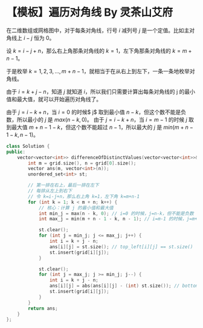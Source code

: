 # 【模板】遍历对角线 By 灵茶山艾府

在二维数组或网格图中，对于每条对角线，行号 $i$ 减列号 $j$ 是一个定值。比如主对角线上 $i−j$ 恒为 0。

设 $k=i−j+n$，那么右上角那条对角线的 $k=1$，左下角那条对角线的 $k=m+n−1$。

于是枚举 $k=1,2,3,…,m+n−1$，就相当于在从右上到左下，一条一条地枚举对角线。

由于 $i=k+j−n$，知道 $j$ 就知道 $i$，所以我们只需要计算出每条对角线的 j 的最小值和最大值，就可以开始遍历对角线了。

由于 $j=i−k+n$，当 $i=0$ 的时候$ j$ 取到最小值 $n−k$，但这个数不能是负数，所以最小的 $j$ 是 $max(n−k,0)$。
由于 $j=i−k+n$，当 $i=m−1$ 的时候 $j$ 取到最大值 $m+n−1−k$，但这个数不能超过 $n−1$，所以最大的 $j$ 是 $min\left(m+n−1−k, n−1\right)$。

```C++
class Solution {
public:
    vector<vector<int>> differenceOfDistinctValues(vector<vector<int>>& grid) {
        int m = grid.size(), n = grid[0].size();
        vector ans(m, vector<int>(n));
        unordered_set<int> st;

        // 第一排在右上，最后一排在左下
        // 每排从左上到右下
        // 令 k=i-j+n，那么右上角 k=1，左下角 k=m+n-1
        for (int k = 1; k < m + n; k++) {
            // 核心：计算 j 的最小值和最大值
            int min_j = max(n - k, 0); // i=0 的时候，j=n-k，但不能是负数
            int max_j = min(m + n - 1 - k, n - 1); // i=m-1 的时候，j=m+n-1-k，但不能超过 n-1

            st.clear();
            for (int j = min_j; j <= max_j; j++) {
                int i = k + j - n;
                ans[i][j] = st.size(); // top_left[i][j] == st.size()
                st.insert(grid[i][j]);
            }

            st.clear();
            for (int j = max_j; j >= min_j; j--) {
                int i = k + j - n;
                ans[i][j] = abs(ans[i][j] - (int) st.size()); // bottom_right[i][j] == st.size()
                st.insert(grid[i][j]);
            }
        }
        return ans;
    }
};
```





